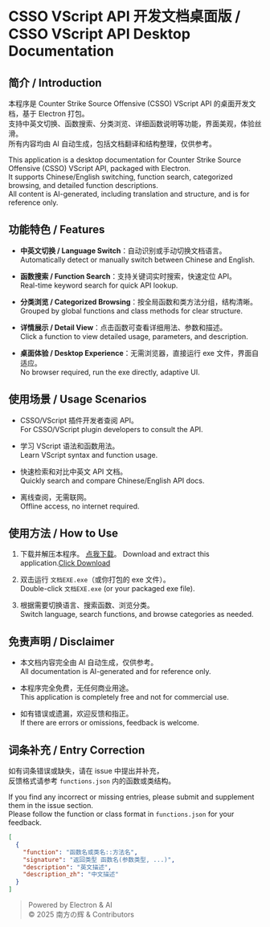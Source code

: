 # CSSO VScript API 开发文档桌面版 / CSSO VScript API Desktop Documentation

## 简介 / Introduction

本程序是 Counter Strike Source Offensive (CSSO) VScript API 的桌面开发文档，基于 Electron 打包。  
支持中英文切换、函数搜索、分类浏览、详细函数说明等功能，界面美观，体验丝滑。  
所有内容均由 AI 自动生成，包括文档翻译和结构整理，仅供参考。

This application is a desktop documentation for Counter Strike Source Offensive (CSSO) VScript API, packaged with Electron.  
It supports Chinese/English switching, function search, categorized browsing, and detailed function descriptions.  
All content is AI-generated, including translation and structure, and is for reference only.

## 功能特色 / Features

- **中英文切换 / Language Switch**：自动识别或手动切换文档语言。  
  Automatically detect or manually switch between Chinese and English.

- **函数搜索 / Function Search**：支持关键词实时搜索，快速定位 API。  
  Real-time keyword search for quick API lookup.

- **分类浏览 / Categorized Browsing**：按全局函数和类方法分组，结构清晰。  
  Grouped by global functions and class methods for clear structure.

- **详情展示 / Detail View**：点击函数可查看详细用法、参数和描述。  
  Click a function to view detailed usage, parameters, and description.

- **桌面体验 / Desktop Experience**：无需浏览器，直接运行 exe 文件，界面自适应。  
  No browser required, run the exe directly, adaptive UI.

## 使用场景 / Usage Scenarios

- CSSO/VScript 插件开发者查阅 API。  
  For CSSO/VScript plugin developers to consult the API.

- 学习 VScript 语法和函数用法。  
  Learn VScript syntax and function usage.

- 快速检索和对比中英文 API 文档。  
  Quickly search and compare Chinese/English API docs.

- 离线查阅，无需联网。  
  Offline access, no internet required.

## 使用方法 / How to Use

1. 下载并解压本程序。 <a href="https://github.com/nanhui233/Counter-Strike-Source-Offensive-VScripts-API/releases">点我下载</a>。
   Download and extract this application.<a href="https://github.com/nanhui233/Counter-Strike-Source-Offensive-VScripts-API/releases">Click Download</a> 

2. 双击运行 `文档EXE.exe`（或你打包的 exe 文件）。  
   Double-click `文档EXE.exe` (or your packaged exe file).

3. 根据需要切换语言、搜索函数、浏览分类。  
   Switch language, search functions, and browse categories as needed.

## 免责声明 / Disclaimer

- 本文档内容完全由 AI 自动生成，仅供参考。  
  All documentation is AI-generated and for reference only.

- 本程序完全免费，无任何商业用途。  
  This application is completely free and not for commercial use.

- 如有错误或遗漏，欢迎反馈和指正。  
  If there are errors or omissions, feedback is welcome.

## 词条补充 / Entry Correction

如有词条错误或缺失，请在 issue 中提出并补充，  
反馈格式请参考 `functions.json` 内的函数或类结构。

If you find any incorrect or missing entries, please submit and supplement them in the issue section.  
Please follow the function or class format in `functions.json` for your feedback.

```json
[
  {
    "function": "函数名或类名::方法名",
    "signature": "返回类型 函数名(参数类型, ...)",
    "description": "英文描述",
    "description_zh": "中文描述"
  }
]
```

> Powered by Electron & AI  
> © 2025 南方の辉 & Contributors
